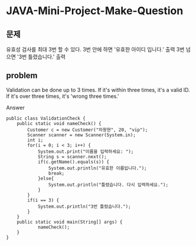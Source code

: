 # JAVA-Mini-Project-Make-Question

## 문제
유효성 검사를 최대 3번 할 수 있다. 3번 안에 하면 '유효한 아이디 입니다.' 출력 3번 넘으면 '3번 틀렸습니다.' 출력

## problem
Validation can be done up to 3 times. If it's within three times, it's a valid ID. If it's over three times, it's 'wrong three times.'

Answer
```
public class ValidationCheck {
	public static void nameCheck() {
		Customer c = new Customer("차왕현", 20, "vip");
		Scanner scanner = new Scanner(System.in);
		int i;
		for(i = 0; i < 3; i++) {
			System.out.print("이름을 입락하세요: ");
			String s = scanner.next();
			if(c.getName().equals(s)) {
				System.out.println("유효한 이름입니다.");
				break;
			}else{
				System.out.println("틀렸습니다. 다시 입력하세요.");	
			}
		}
		if(i == 3) {
			System.out.println("3번 틀렸습니다.");	
		}
	}
	public static void main(String[] args) {
			nameCheck();
	}
}
```
